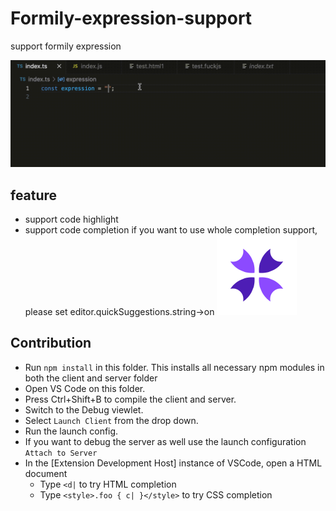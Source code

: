 # Formily-expression-support

support formily expression

![Alt text](https://github.com/moushicheng/formily-expression-support/blob/master/assets/preview.gif?raw=true)

## feature

- support code highlight
- support code completion
  if you want to use whole completion support, please set editor.quickSuggestions.string->on
  ![Alt text](https://github.com/moushicheng/formily-expression-support/blob/master/assets/logo.png?raw=true)

## Contribution

- Run `npm install` in this folder. This installs all necessary npm modules in both the client and server folder
- Open VS Code on this folder.
- Press Ctrl+Shift+B to compile the client and server.
- Switch to the Debug viewlet.
- Select `Launch Client` from the drop down.
- Run the launch config.
- If you want to debug the server as well use the launch configuration `Attach to Server`
- In the [Extension Development Host] instance of VSCode, open a HTML document
  - Type `<d|` to try HTML completion
  - Type `<style>.foo { c| }</style>` to try CSS completion
